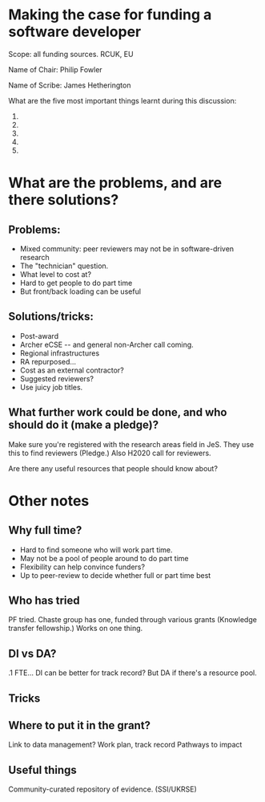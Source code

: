 Making the case for funding a software developer
================================================

Scope: all funding sources. RCUK, EU

Name of Chair: Philip Fowler

Name of Scribe: James Hetherington

What are the five most important things learnt during this discussion:

1.

2.

3.

4.

5.

What are the problems, and are there solutions?
===============================================

Problems:
---------

* Mixed community: peer reviewers may not be in software-driven research
* The "technician" question.
* What level to cost at?
* Hard to get people to do part time
* But front/back loading can be useful

Solutions/tricks:
-----------------

* Post-award
* Archer eCSE -- and general non-Archer call coming.
* Regional infrastructures
* RA repurposed...
* Cost as an external contractor?
* Suggested reviewers?
* Use juicy job titles.

What further work could be done, and who should do it (make a pledge)?
----------------------------------------------------------------------

Make sure you're registered with the research areas field in JeS. 
  They use this to find reviewers (Pledge.)
  Also H2020 call for reviewers.

Are there any useful resources that people should know about?

Other notes
===========

Why full time?
--------------

* Hard to find someone who will work part time.
* May not be a pool of people around to do part time
* Flexibility can help convince funders?
* Up to peer-review to decide whether full or part time best

Who has tried
-------------

PF tried.
Chaste group has one, funded through various grants (Knowledge transfer fellowship.)
 Works on one thing.
 
DI vs DA?
---------

.1 FTE...
DI can be better for track record?
But DA if there's a resource pool.

Tricks
------



Where to put it in the grant?
-----------------------------

Link to data management?
Work plan, track record
Pathways to impact

Useful things
-------------

Community-curated repository of evidence. (SSI/UKRSE)
